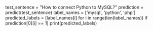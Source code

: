 test_sentence = "How to connect Python to MySQL?"
prediction = predict(test_sentence)
label_names = ['mysql', 'python', 'php']
predicted_labels = [label_names[i] for i in range(len(label_names)) if prediction[0][i] == 1]
print(predicted_labels)
